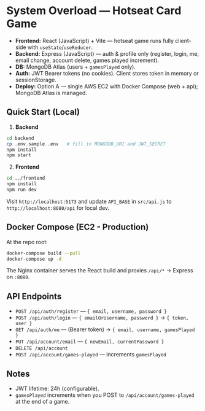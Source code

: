 # System Overload — Hotseat Card Game

- **Frontend:** React (JavaScript) + Vite — hotseat game runs fully client-side with `useState`/`useReducer`.
- **Backend:** Express (JavaScript) — auth & profile only (register, login, me, email change, account delete, games played increment).
- **DB:** MongoDB Atlas (users + `gamesPlayed` only).
- **Auth:** JWT Bearer tokens (no cookies). Client stores token in memory or sessionStorage.
- **Deploy:** Option A — single AWS EC2 with Docker Compose (web + api); MongoDB Atlas is managed.

## Quick Start (Local)

1. **Backend**

```bash
cd backend
cp .env.sample .env   # fill in MONGODB_URI and JWT_SECRET
npm install
npm start
```

2. **Frontend**

```bash
cd ../frontend
npm install
npm run dev
```

Visit `http://localhost:5173` and update `API_BASE` in `src/api.js` to `http://localhost:8080/api` for local dev.

## Docker Compose (EC2 - Production)

At the repo root:

```bash
docker-compose build --pull
docker-compose up -d
```

The Nginx container serves the React build and proxies `/api/*` → Express on `:8080`.

## API Endpoints

- `POST /api/auth/register` — `{ email, username, password }`
- `POST /api/auth/login` — `{ emailOrUsername, password }` → `{ token, user }`
- `GET /api/auth/me` — (Bearer token) → `{ email, username, gamesPlayed }`
- `PUT /api/account/email` — `{ newEmail, currentPassword }`
- `DELETE /api/account`
- `POST /api/account/games-played` — increments `gamesPlayed`

## Notes

- JWT lifetime: 24h (configurable).
- `gamesPlayed` increments when you POST to `/api/account/games-played` at the end of a game.
